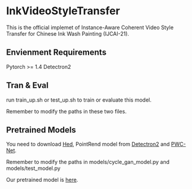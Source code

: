 # InkVideoStyleTransfer

This is the official implemet of Instance-Aware Coherent Video Style Transfer for Chinese Ink Wash Painting (IJCAI-21).

## Envienment Requirements 

Pytorch >= 1.4
Detectron2

## Tran & Eval
run train_up.sh or test_up.sh to train or evaluate this model.

Remember to modify the paths in these two files.

## Pretrained Models
You need to download [Hed](https://github.com/xwjabc/hed), PointRend model from [Detectron2](https://github.com/facebookresearch/detectron2/blob/main/docs/index.rst) and [PWC-Net](https://github.com/sniklaus/pytorch-pwc).

Remember to modify the paths in models/cycle_gan_model.py and models/test_model.py

Our pretrained model is [here](https://1drv.ms/u/s!AtiCcSW9ZS9IqAm0wM-D3DPz2Bqf?e=DDuqsm).
